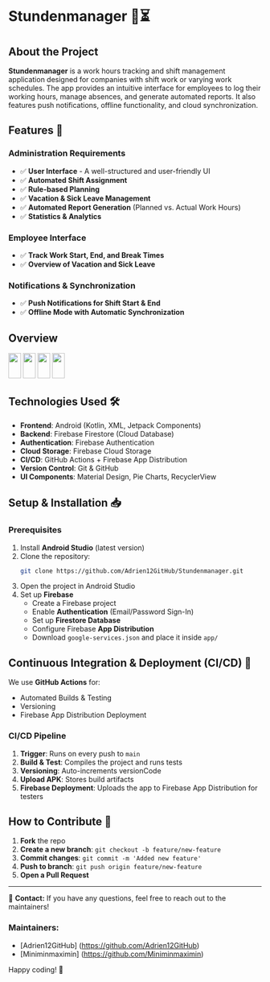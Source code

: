 # Stundenmanager 📅⏳

## About the Project
**Stundenmanager** is a work hours tracking and shift management application designed for companies with shift work or varying work schedules. The app provides an intuitive interface for employees to log their working hours, manage absences, and generate automated reports. It also features push notifications, offline functionality, and cloud synchronization.

## Features 🚀
### Administration Requirements
- ✅ **User Interface** - A well-structured and user-friendly UI
- ✅ **Automated Shift Assignment**
- ✅ **Rule-based Planning**
- ✅ **Vacation & Sick Leave Management**
- ✅ **Automated Report Generation** (Planned vs. Actual Work Hours)
- ✅ **Statistics & Analytics**

### Employee Interface
- ✅ **Track Work Start, End, and Break Times**
- ✅ **Overview of Vacation and Sick Leave**

### Notifications & Synchronization
- ✅ **Push Notifications for Shift Start & End**
- ✅ **Offline Mode with Automatic Synchronization**

## Overview
<img src="https://github.com/user-attachments/assets/936bffa1-c9d5-4c5b-a7a7-fe8233f013a5" width="25" height="50"> <img src="https://github.com/user-attachments/assets/912fc990-a297-48f7-8998-49615ac19cb2" width="25" height="50">
 <img src="https://github.com/user-attachments/assets/5b2dcb9d-0147-44e9-8e08-0755c855c00d" width="25" height="50"> <img src="https://github.com/user-attachments/assets/ad7811b7-eb07-40c5-ad89-9efe726dcab9" width="25" height="50">

## Technologies Used 🛠️
- **Frontend**: Android (Kotlin, XML, Jetpack Components)
- **Backend**: Firebase Firestore (Cloud Database)
- **Authentication**: Firebase Authentication
- **Cloud Storage**: Firebase Cloud Storage
- **CI/CD**: GitHub Actions + Firebase App Distribution
- **Version Control**: Git & GitHub
- **UI Components**: Material Design, Pie Charts, RecyclerView

## Setup & Installation 📥
### Prerequisites
1. Install **Android Studio** (latest version)
2. Clone the repository:
   ```sh
   git clone https://github.com/Adrien12GitHub/Stundenmanager.git
   ```
3. Open the project in Android Studio
4. Set up **Firebase**
   - Create a Firebase project
   - Enable **Authentication** (Email/Password Sign-In)
   - Set up **Firestore Database**
   - Configure Firebase **App Distribution**
   - Download `google-services.json` and place it inside `app/`

## Continuous Integration & Deployment (CI/CD) 🔄
We use **GitHub Actions** for:
- Automated Builds & Testing
- Versioning
- Firebase App Distribution Deployment

### CI/CD Pipeline
1. **Trigger**: Runs on every push to `main`
2. **Build & Test**: Compiles the project and runs tests
3. **Versioning**: Auto-increments versionCode
4. **Upload APK**: Stores build artifacts
5. **Firebase Deployment**: Uploads the app to Firebase App Distribution for testers

## How to Contribute 🤝
1. **Fork** the repo
2. **Create a new branch**: `git checkout -b feature/new-feature`
3. **Commit changes**: `git commit -m 'Added new feature'`
4. **Push to branch**: `git push origin feature/new-feature`
5. **Open a Pull Request**

---
📩 **Contact:** If you have any questions, feel free to reach out to the maintainers!

### Maintainers:
- [Adrien12GitHub] (https://github.com/Adrien12GitHub)
- [Miniminmaximin] (https://github.com/Miniminmaximin)

Happy coding! 🎉
